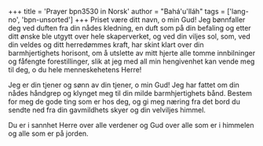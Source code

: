 +++
title = 'Prayer bpn3530 in Norsk'
author = "Bahá'u'lláh"
tags = ['lang-no', 'bpn-unsorted']
+++
Priset være ditt navn, o min Gud! Jeg bønnfaller deg ved duften fra din nådes kledning, en duft som på din befaling og etter ditt ønske ble utgytt over hele skaperverket, og ved din viljes sol, som, ved din veldes og ditt herredømmes kraft, har skint klart over din barmhjertighets horisont, om å utslette av mitt hjerte alle tomme innbilninger og fåfengte forestillinger, slik at jeg med all min hengivenhet kan vende meg til deg, o du hele menneskehetens Herre!
 
Jeg er din tjener og sønn av din tjener, o min Gud! Jeg har fattet om din nådes håndgrep og klynget meg til din milde barmhjertighets bånd. Bestem for meg de gode ting som er hos deg, og gi meg næring fra det bord du sendte ned fra din gavmildhets skyer og din velviljes himmel.
 
Du er i sannhet Herre over alle verdener og Gud over alle som er i himmelen og alle som er på jorden.
